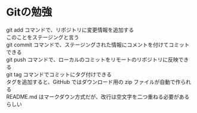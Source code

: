 # Gitの勉強

git add コマンドで、リポジトリに変更情報を追加する  
    このことをステージングと言う  
git commit コマンドで、ステージングされた情報にコメントを付けてコミットできる  
git push コマンドで、ローカルのコミットをリモートのリポジトリに反映できる  
git tag コマンドでコミットにタグ付けできる  
    タグを追加すると、GitHub ではダウンロード用の zip ファイルが自動で作られる  
README.md はマークダウン方式だが、改行は空文字を二つ重ねる必要があるらしい
